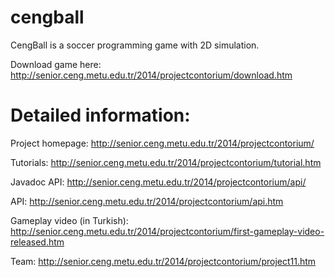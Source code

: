 # cengball
CengBall is a soccer programming game with 2D simulation.

Download game here: http://senior.ceng.metu.edu.tr/2014/projectcontorium/download.htm

# Detailed information:
Project homepage:
http://senior.ceng.metu.edu.tr/2014/projectcontorium/

Tutorials:
http://senior.ceng.metu.edu.tr/2014/projectcontorium/tutorial.htm

Javadoc API:
http://senior.ceng.metu.edu.tr/2014/projectcontorium/api/

API:
http://senior.ceng.metu.edu.tr/2014/projectcontorium/api.htm

Gameplay video (in Turkish):
http://senior.ceng.metu.edu.tr/2014/projectcontorium/first-gameplay-video-released.htm

Team:
http://senior.ceng.metu.edu.tr/2014/projectcontorium/project11.htm
